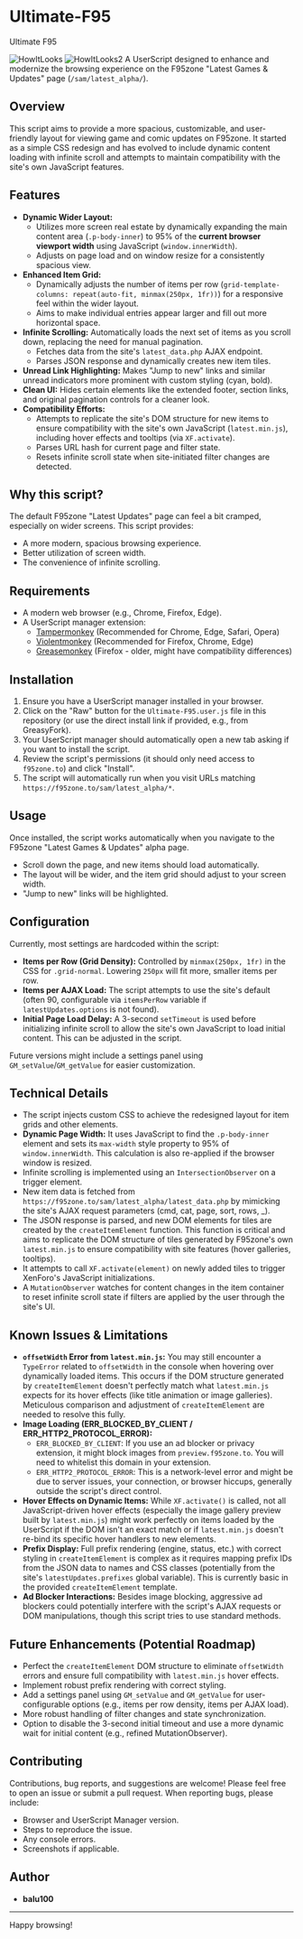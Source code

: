 # Ultimate-F95
Ultimate F95

![HowItLooks](List.jpg)
![HowItLooks2](Game.jpg)
A UserScript designed to enhance and modernize the browsing experience on the F95zone "Latest Games & Updates" page (`/sam/latest_alpha/`).

## Overview

This script aims to provide a more spacious, customizable, and user-friendly layout for viewing game and comic updates on F95zone. It started as a simple CSS redesign and has evolved to include dynamic content loading with infinite scroll and attempts to maintain compatibility with the site's own JavaScript features.

## Features

*   **Dynamic Wider Layout:**
    *   Utilizes more screen real estate by dynamically expanding the main content area (`.p-body-inner`) to 95% of the **current browser viewport width** using JavaScript (`window.innerWidth`).
    *   Adjusts on page load and on window resize for a consistently spacious view.
*   **Enhanced Item Grid:**
    *   Dynamically adjusts the number of items per row (`grid-template-columns: repeat(auto-fit, minmax(250px, 1fr))`) for a responsive feel within the wider layout.
    *   Aims to make individual entries appear larger and fill out more horizontal space.
*   **Infinite Scrolling:** Automatically loads the next set of items as you scroll down, replacing the need for manual pagination.
    *   Fetches data from the site's `latest_data.php` AJAX endpoint.
    *   Parses JSON response and dynamically creates new item tiles.
*   **Unread Link Highlighting:** Makes "Jump to new" links and similar unread indicators more prominent with custom styling (cyan, bold).
*   **Clean UI:** Hides certain elements like the extended footer, section links, and original pagination controls for a cleaner look.
*   **Compatibility Efforts:**
    *   Attempts to replicate the site's DOM structure for new items to ensure compatibility with the site's own JavaScript (`latest.min.js`), including hover effects and tooltips (via `XF.activate`).
    *   Parses URL hash for current page and filter state.
    *   Resets infinite scroll state when site-initiated filter changes are detected.

## Why this script?

The default F95zone "Latest Updates" page can feel a bit cramped, especially on wider screens. This script provides:
*   A more modern, spacious browsing experience.
*   Better utilization of screen width.
*   The convenience of infinite scrolling.

## Requirements

*   A modern web browser (e.g., Chrome, Firefox, Edge).
*   A UserScript manager extension:
    *   [Tampermonkey](https://www.tampermonkey.net/) (Recommended for Chrome, Edge, Safari, Opera)
    *   [Violentmonkey](https://violentmonkey.github.io/) (Recommended for Firefox, Chrome, Edge)
    *   [Greasemonkey](https://www.greasespot.net/) (Firefox - older, might have compatibility differences)

## Installation

1.  Ensure you have a UserScript manager installed in your browser.
2.  Click on the "Raw" button for the `Ultimate-F95.user.js` file in this repository (or use the direct install link if provided, e.g., from GreasyFork).
3.  Your UserScript manager should automatically open a new tab asking if you want to install the script.
4.  Review the script's permissions (it should only need access to `f95zone.to`) and click "Install".
5.  The script will automatically run when you visit URLs matching `https://f95zone.to/sam/latest_alpha/*`.

## Usage

Once installed, the script works automatically when you navigate to the F95zone "Latest Games & Updates" alpha page.
*   Scroll down the page, and new items should load automatically.
*   The layout will be wider, and the item grid should adjust to your screen width.
*   "Jump to new" links will be highlighted.

## Configuration

Currently, most settings are hardcoded within the script:

*   **Items per Row (Grid Density):** Controlled by `minmax(250px, 1fr)` in the CSS for `.grid-normal`. Lowering `250px` will fit more, smaller items per row.
*   **Items per AJAX Load:** The script attempts to use the site's default (often 90, configurable via `itemsPerRow` variable if `latestUpdates.options` is not found).
*   **Initial Page Load Delay:** A 3-second `setTimeout` is used before initializing infinite scroll to allow the site's own JavaScript to load initial content. This can be adjusted in the script.

Future versions might include a settings panel using `GM_setValue`/`GM_getValue` for easier customization.

## Technical Details

*   The script injects custom CSS to achieve the redesigned layout for item grids and other elements.
*   **Dynamic Page Width:** It uses JavaScript to find the `.p-body-inner` element and sets its `max-width` style property to 95% of `window.innerWidth`. This calculation is also re-applied if the browser window is resized.
*   Infinite scrolling is implemented using an `IntersectionObserver` on a trigger element.
*   New item data is fetched from `https://f95zone.to/sam/latest_alpha/latest_data.php` by mimicking the site's AJAX request parameters (cmd, cat, page, sort, rows, _).
*   The JSON response is parsed, and new DOM elements for tiles are created by the `createItemElement` function. This function is critical and aims to replicate the DOM structure of tiles generated by F95zone's own `latest.min.js` to ensure compatibility with site features (hover galleries, tooltips).
*   It attempts to call `XF.activate(element)` on newly added tiles to trigger XenForo's JavaScript initializations.
*   A `MutationObserver` watches for content changes in the item container to reset infinite scroll state if filters are applied by the user through the site's UI.

## Known Issues & Limitations

*   **`offsetWidth` Error from `latest.min.js`:** You may still encounter a `TypeError` related to `offsetWidth` in the console when hovering over dynamically loaded items. This occurs if the DOM structure generated by `createItemElement` doesn't perfectly match what `latest.min.js` expects for its hover effects (like title animation or image galleries). Meticulous comparison and adjustment of `createItemElement` are needed to resolve this fully.
*   **Image Loading (ERR_BLOCKED_BY_CLIENT / ERR_HTTP2_PROTOCOL_ERROR):**
    *   `ERR_BLOCKED_BY_CLIENT`: If you use an ad blocker or privacy extension, it might block images from `preview.f95zone.to`. You will need to whitelist this domain in your extension.
    *   `ERR_HTTP2_PROTOCOL_ERROR`: This is a network-level error and might be due to server issues, your connection, or browser hiccups, generally outside the script's direct control.
*   **Hover Effects on Dynamic Items:** While `XF.activate()` is called, not all JavaScript-driven hover effects (especially the image gallery preview built by `latest.min.js`) might work perfectly on items loaded by the UserScript if the DOM isn't an exact match or if `latest.min.js` doesn't re-bind its specific hover handlers to new elements.
*   **Prefix Display:** Full prefix rendering (engine, status, etc.) with correct styling in `createItemElement` is complex as it requires mapping prefix IDs from the JSON data to names and CSS classes (potentially from the site's `latestUpdates.prefixes` global variable). This is currently basic in the provided `createItemElement` template.
*   **Ad Blocker Interactions:** Besides image blocking, aggressive ad blockers could potentially interfere with the script's AJAX requests or DOM manipulations, though this script tries to use standard methods.

## Future Enhancements (Potential Roadmap)

*   Perfect the `createItemElement` DOM structure to eliminate `offsetWidth` errors and ensure full compatibility with `latest.min.js` hover effects.
*   Implement robust prefix rendering with correct styling.
*   Add a settings panel using `GM_setValue` and `GM_getValue` for user-configurable options (e.g., items per row density, items per AJAX load).
*   More robust handling of filter changes and state synchronization.
*   Option to disable the 3-second initial timeout and use a more dynamic wait for initial content (e.g., refined MutationObserver).

## Contributing

Contributions, bug reports, and suggestions are welcome! Please feel free to open an issue or submit a pull request.
When reporting bugs, please include:
*   Browser and UserScript Manager version.
*   Steps to reproduce the issue.
*   Any console errors.
*   Screenshots if applicable.

## Author

*   **balu100**

---

Happy browsing!

